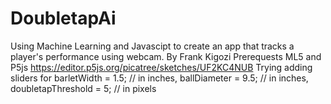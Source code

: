 # DoubletapAi
Using Machine Learning and Javascipt to create an app that tracks a player's performance using webcam. By Frank Kigozi
Prerequests ML5 and P5js https://editor.p5js.org/picatree/sketches/UF2KC4NUB
Trying adding sliders for barletWidth = 1.5; // in inches, ballDiameter = 9.5; // in inches, doubletapThreshold = 5; // in pixels
